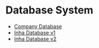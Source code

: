 # Database System

- [Company Database](./Company/)
- [Inha Database v1](./InhaDBv1/)
- [Inha Database v2](./InhaDBv2/)

